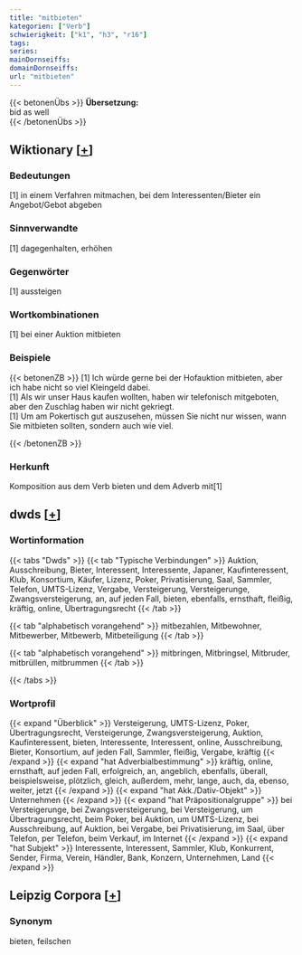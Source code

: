 ```yaml
---
title: "mitbieten"
kategorien: ["Verb"]
schwierigkeit: ["k1", "h3", "r16"]
tags:
series:
mainDornseiffs:
domainDornseiffs:
url: "mitbieten"
---
```


{{< betonenÜbs >}}
**Übersetzung:**  
bid as well  
{{< /betonenÜbs >}}

## Wiktionary [[+](https://de.wiktionary.org/wiki/mitbieten)]

### Bedeutungen
[1] in einem Verfahren mitmachen, bei dem Interessenten/Bieter ein Angebot/Gebot abgeben  

### Sinnverwandte
[1] dagegenhalten, erhöhen  

### Gegenwörter
[1] aussteigen  

### Wortkombinationen
[1] bei einer Auktion mitbieten  

### Beispiele
{{< betonenZB >}}
[1] Ich würde gerne bei der Hofauktion mitbieten, aber ich habe nicht so viel Kleingeld dabei.  
[1] Als wir unser Haus kaufen wollten, haben wir telefonisch mitgeboten, aber den Zuschlag haben wir nicht gekriegt.  
[1] Um am Pokertisch gut auszusehen, müssen Sie nicht nur wissen, wann Sie mitbieten sollten, sondern auch wie viel.  

{{< /betonenZB >}}
### Herkunft
Komposition aus dem Verb bieten und dem Adverb mit[1]  



## dwds [[+](https://www.dwds.de/wb/mitbieten)]

### Wortinformation
{{< tabs "Dwds" >}}
{{< tab "Typische Verbindungen" >}}
Auktion, Ausschreibung, Bieter, Interessent, Interessente, Japaner, Kaufinteressent, Klub, Konsortium, Käufer, Lizenz, Poker, Privatisierung, Saal, Sammler, Telefon, UMTS-Lizenz, Vergabe, Versteigerung, Versteigerunge, Zwangsversteigerung, an, auf jeden Fall, bieten, ebenfalls, ernsthaft, fleißig, kräftig, online, Übertragungsrecht
{{< /tab >}}

{{< tab "alphabetisch vorangehend" >}}
mitbezahlen, Mitbewohner, Mitbewerber, Mitbewerb, Mitbeteiligung
{{< /tab >}}

{{< tab "alphabetisch vorangehend" >}}
mitbringen, Mitbringsel, Mitbruder, mitbrüllen, mitbrummen
{{< /tab >}}

{{< /tabs >}}

### Wortprofil
{{< expand "Überblick" >}} Versteigerung, UMTS-Lizenz, Poker, Übertragungsrecht, Versteigerunge, Zwangsversteigerung, Auktion, Kaufinteressent, bieten, Interessente, Interessent, online, Ausschreibung, Bieter, Konsortium, auf jeden Fall, Sammler, fleißig, Vergabe, kräftig {{< /expand >}}
{{< expand "hat Adverbialbestimmung" >}} kräftig, online, ernsthaft, auf jeden Fall, erfolgreich, an, angeblich, ebenfalls, überall, beispielsweise, plötzlich, gleich, außerdem, mehr, lange, auch, da, ebenso, weiter, jetzt {{< /expand >}}
{{< expand "hat Akk./Dativ-Objekt" >}} Unternehmen {{< /expand >}}
{{< expand "hat Präpositionalgruppe" >}} bei Versteigerunge, bei Zwangsversteigerung, bei Versteigerung, um Übertragungsrecht, beim Poker, bei Auktion, um UMTS-Lizenz, bei Ausschreibung, auf Auktion, bei Vergabe, bei Privatisierung, im Saal, über Telefon, per Telefon, beim Verkauf, im Internet {{< /expand >}}
{{< expand "hat Subjekt" >}} Interessente, Interessent, Sammler, Klub, Konkurrent, Sender, Firma, Verein, Händler, Bank, Konzern, Unternehmen, Land {{< /expand >}}

## Leipzig Corpora [[+](https://corpora.uni-leipzig.de/en/res?word=mitbieten&corpusId=deu_newscrawl-public_2018)]


### Synonym
bieten, feilschen

